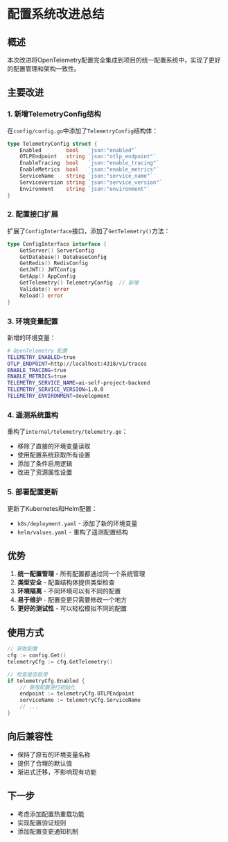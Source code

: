# 配置系统改进总结

## 概述

本次改进将OpenTelemetry配置完全集成到项目的统一配置系统中，实现了更好的配置管理和架构一致性。

## 主要改进

### 1. 新增TelemetryConfig结构

在`config/config.go`中添加了`TelemetryConfig`结构体：

```go
type TelemetryConfig struct {
    Enabled        bool   `json:"enabled"`
    OTLPEndpoint   string `json:"otlp_endpoint"`
    EnableTracing  bool   `json:"enable_tracing"`
    EnableMetrics  bool   `json:"enable_metrics"`
    ServiceName    string `json:"service_name"`
    ServiceVersion string `json:"service_version"`
    Environment    string `json:"environment"`
}
```

### 2. 配置接口扩展

扩展了`ConfigInterface`接口，添加了`GetTelemetry()`方法：

```go
type ConfigInterface interface {
    GetServer() ServerConfig
    GetDatabase() DatabaseConfig
    GetRedis() RedisConfig
    GetJWT() JWTConfig
    GetApp() AppConfig
    GetTelemetry() TelemetryConfig  // 新增
    Validate() error
    Reload() error
}
```

### 3. 环境变量配置

新增的环境变量：

```bash
# OpenTelemetry 配置
TELEMETRY_ENABLED=true
OTLP_ENDPOINT=http://localhost:4318/v1/traces
ENABLE_TRACING=true
ENABLE_METRICS=true
TELEMETRY_SERVICE_NAME=ai-self-project-backend
TELEMETRY_SERVICE_VERSION=1.0.0
TELEMETRY_ENVIRONMENT=development
```

### 4. 遥测系统重构

重构了`internal/telemetry/telemetry.go`：

- 移除了直接的环境变量读取
- 使用配置系统获取所有设置
- 添加了条件启用逻辑
- 改进了资源属性设置

### 5. 部署配置更新

更新了Kubernetes和Helm配置：

- `k8s/deployment.yaml` - 添加了新的环境变量
- `helm/values.yaml` - 重构了遥测配置结构

## 优势

1. **统一配置管理** - 所有配置都通过同一个系统管理
2. **类型安全** - 配置结构体提供类型检查
3. **环境隔离** - 不同环境可以有不同的配置
4. **易于维护** - 配置变更只需要修改一个地方
5. **更好的测试性** - 可以轻松模拟不同的配置

## 使用方式

```go
// 获取配置
cfg := config.Get()
telemetryCfg := cfg.GetTelemetry()

// 检查是否启用
if telemetryCfg.Enabled {
    // 使用配置进行初始化
    endpoint := telemetryCfg.OTLPEndpoint
    serviceName := telemetryCfg.ServiceName
    // ...
}
```

## 向后兼容性

- 保持了原有的环境变量名称
- 提供了合理的默认值
- 渐进式迁移，不影响现有功能

## 下一步

- 考虑添加配置热重载功能
- 实现配置验证规则
- 添加配置变更通知机制
